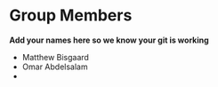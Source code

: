 # Group Members
**Add your names here so we know your git is working**
- Matthew Bisgaard
- Omar Abdelsalam
- 
